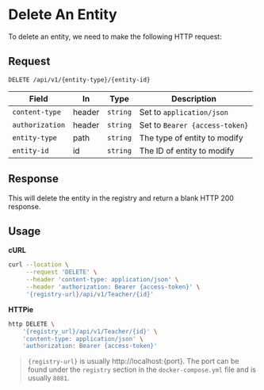 # Delete An Entity

To delete an entity, we need to make the following HTTP request:

## Request

```http
DELETE /api/v1/{entity-type}/{entity-id}
```

| Field           | In     | Type     | Description                    |
| --------------- | ------ | -------- | ------------------------------ |
| `content-type`  | header | `string` | Set to `application/json`      |
| `authorization` | header | `string` | Set to `Bearer {access-token}` |
| `entity-type`   | path   | `string` | The type of entity to modify   |
| `entity-id`     | id     | `string` | The ID of entity to modify     |

## Response

This will delete the entity in the registry and return a blank HTTP 200 response.
## Usage

**cURL**

```sh
curl --location \
	 --request 'DELETE' \
	 --header 'content-type: application/json' \
	 --header 'authorization: Bearer {access-token}' \
	 '{registry-url}/api/v1/Teacher/{id}'
```

**HTTPie**

```sh
http DELETE \
	'{registry_url}/api/v1/Teacher/{id}' \
	'content-type: application/json' \
	'authorization: Bearer {access-token}'
```

> `{registry-url}` is usually http://localhost:{port}. The port can be found
> under the `registry` section in the `docker-compose.yml` file and is usually
> `8081`.
